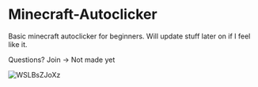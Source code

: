 # Minecraft-Autoclicker
Basic minecraft autoclicker for beginners. Will update stuff later on if I feel like it.

Questions?
Join -> Not made yet

![WSLBsZJoXz](https://user-images.githubusercontent.com/71045814/173140909-86cd861f-74f5-4de2-9371-be6798deb016.png)
